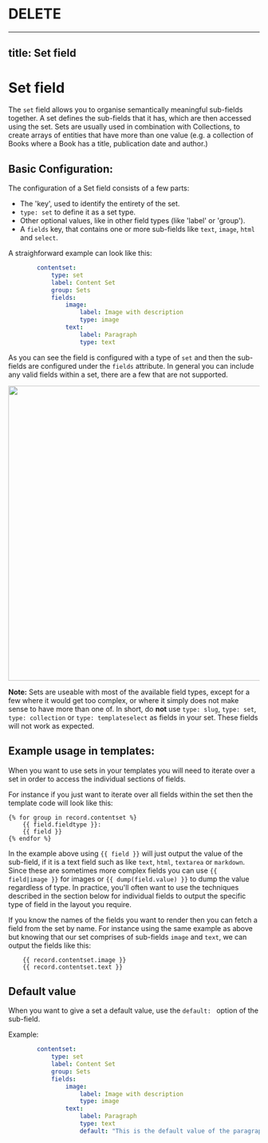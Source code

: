# DELETE
---
title: Set field
---
Set field
==============

The `set` field allows you to organise semantically meaningful sub-fields together.
A set defines the sub-fields that it has, which are then accessed using the set. Sets are
usually used in combination with Collections, to create arrays of entities that have more than
one value (e.g. a collection of Books where a Book has a title, publication date and author.)
<!-- note: by including the old / officious name, it can be found using search. -->
<!-- block repeater -->


## Basic Configuration:

The configuration of a Set field consists of a few parts:

 - The 'key', used to identify the entirety of the set.
 - `type: set` to define it as a set type.
 - Other optional values, like in other field types (like 'label' or 'group').
 - A `fields` key, that contains one or more sub-fields like `text`,
   `image`, `html` and `select`.

A straighforward example can look like this:

```yaml
        contentset:
            type: set
            label: Content Set
            group: Sets
            fields:
                image:
                    label: Image with description
                    type: image
                text:
                    label: Paragraph
                    type: text
```

As you can see the field is configured with a type of `set` and then the
sub-fields are configured under the `fields` attribute. In general
you can include any valid fields within a set, there are a few that are not
supported.

<a href="/files/set.png" class="popup"><img src="/files/set.png" width="590"></a><br>


<p class="note"><strong>Note:</strong> Sets are useable with most of the
available field types, except for a few where it would get too complex, or where
it simply does not make sense to have more than one of. In short, do
<strong>not</strong> use <code>type: slug</code>, <code>type: set</code>,
<code>type: collection</code> or <code>type: templateselect</code> as fields in
your set. These fields will not work as expected. </p>

## Example usage in templates:

When you want to use sets in your templates you will need to iterate over
a set in order to access the individual sections of fields.

For instance if you just want to iterate over all fields
within the set then the template code will look like this:

```twig
{% for group in record.contentset %}
    {{ field.fieldtype }}:
    {{ field }}
{% endfor %}
```

In the example above using `{{ field }}` will just output the value of the
sub-field, if it is a text field such as like `text`, `html`, `textarea` or
`markdown`. Since these are sometimes more complex fields you can use
`{{ field|image }}` for images or `{{ dump(field.value) }}` to dump the
value regardless of type. In practice, you'll often want to use the techniques
described in the section below for individual fields to output the specific type
of field in the layout you require.

If you know the names of the fields you want to render then you can fetch a
field from the set by name. For instance using the same example as above but
knowing that our set comprises of sub-fields `image` and
`text`, we can output the fields like this:

```twig
    {{ record.contentset.image }}
    {{ record.contentset.text }}
```

## Default value

When you want to give a set a default value, use the `default: ` option
of the sub-field.

Example:

```yaml
        contentset:
            type: set
            label: Content Set
            group: Sets
            fields:
                image:
                    label: Image with description
                    type: image
                text:
                    label: Paragraph
                    type: text
                    default: "This is the default value of the paragraph field in the contentset."
```
